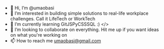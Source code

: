 - 👋 Hi, I’m @umaobasi
- 👀 I’m interested in building simple solutions to real-life workplace challenges. Call it LifeTech or WorkTech 
- 🌱 I’m currently learning GitJSPyCSSSQL :) </>
- 💞️ I’m looking to collaborate on everything. Hit me up if you want ideas on what you're working on
- 📫 How to reach me umaobasi@gmail.com

<!---
umaobasi/umaobasi is a ✨ special ✨ repository because its `README.md` (this file) appears on your GitHub profile.
You can click the Preview link to take a look at your changes.
--->
